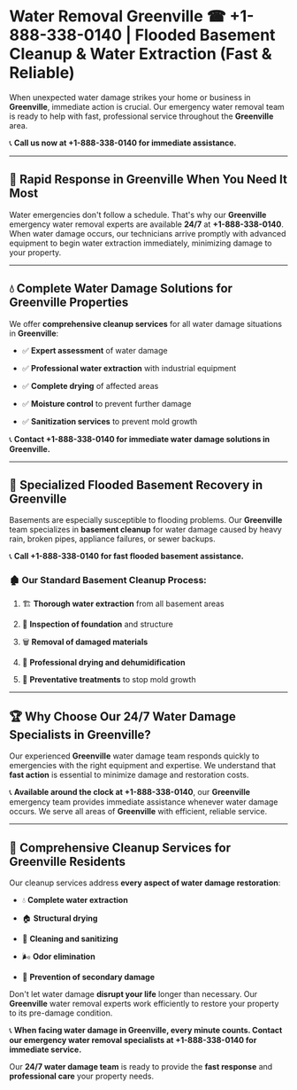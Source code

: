 # Water Removal Greenville ☎ +1-888-338-0140 | Flooded Basement Cleanup & Water Extraction (Fast & Reliable)

When unexpected water damage strikes your home or business in **Greenville**, immediate action is crucial. Our emergency water removal team is ready to help with fast, professional service throughout the **Greenville** area. 

📞 **Call us now at +1-888-338-0140 for immediate assistance.**
---
## 🚀 Rapid Response in Greenville When You Need It Most
Water emergencies don't follow a schedule. That's why our **Greenville** emergency water removal experts are available **24/7** at **+1-888-338-0140**. When water damage occurs, our technicians arrive promptly with advanced equipment to begin water extraction immediately, minimizing damage to your property.
---
## 💧 Complete Water Damage Solutions for Greenville Properties
We offer **comprehensive cleanup services** for all water damage situations in **Greenville**:
- ✅ **Expert assessment** of water damage  
- ✅ **Professional water extraction** with industrial equipment  
- ✅ **Complete drying** of affected areas  
- ✅ **Moisture control** to prevent further damage  
- ✅ **Sanitization services** to prevent mold growth  
📞 **Contact +1-888-338-0140 for immediate water damage solutions in Greenville.**
---
## 🌊 Specialized Flooded Basement Recovery in Greenville
Basements are especially susceptible to flooding problems. Our **Greenville** team specializes in **basement cleanup** for water damage caused by heavy rain, broken pipes, appliance failures, or sewer backups. 
📞 **Call +1-888-338-0140 for fast flooded basement assistance.**
### 🏚️ Our Standard Basement Cleanup Process:
1. 🏗️ **Thorough water extraction** from all basement areas  
2. 🔎 **Inspection of foundation** and structure  
3. 🗑️ **Removal of damaged materials**  
4. 💨 **Professional drying and dehumidification**  
5. 🚫 **Preventative treatments** to stop mold growth  
---
## 🏆 Why Choose Our 24/7 Water Damage Specialists in Greenville?
Our experienced **Greenville** water damage team responds quickly to emergencies with the right equipment and expertise. We understand that **fast action** is essential to minimize damage and restoration costs.
📞 **Available around the clock at +1-888-338-0140**, our **Greenville** emergency team provides immediate assistance whenever water damage occurs. We serve all areas of **Greenville** with efficient, reliable service.
---
## 🧹 Comprehensive Cleanup Services for Greenville Residents
Our cleanup services address **every aspect of water damage restoration**:
- 💧 **Complete water extraction**  
- 🏠 **Structural drying**  
- 🧼 **Cleaning and sanitizing**  
- 🌬️ **Odor elimination**  
- 🚫 **Prevention of secondary damage**  
Don't let water damage **disrupt your life** longer than necessary. Our **Greenville** water removal experts work efficiently to restore your property to its pre-damage condition.
📞 **When facing water damage in Greenville, every minute counts. Contact our emergency water removal specialists at +1-888-338-0140 for immediate service.**
Our **24/7 water damage team** is ready to provide the **fast response** and **professional care** your property needs.
